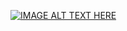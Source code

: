 [![IMAGE ALT TEXT HERE](https://img.youtube.com/vi/RM5Ckgr_Rn8/0.jpg)](https://www.youtube.com/watch?v=RM5Ckgr_Rn8)
